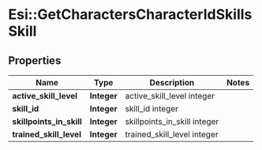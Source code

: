# Esi::GetCharactersCharacterIdSkillsSkill

## Properties
Name | Type | Description | Notes
------------ | ------------- | ------------- | -------------
**active_skill_level** | **Integer** | active_skill_level integer | 
**skill_id** | **Integer** | skill_id integer | 
**skillpoints_in_skill** | **Integer** | skillpoints_in_skill integer | 
**trained_skill_level** | **Integer** | trained_skill_level integer | 


